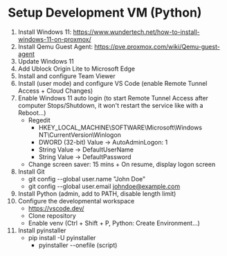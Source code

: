 #  Setup Development VM (Python)
1. Install Windows 11: https://www.wundertech.net/how-to-install-windows-11-on-proxmox/
2. Install Qemu Guest Agent: https://pve.proxmox.com/wiki/Qemu-guest-agent
3. Update Windows 11
4. Add Ublock Origin Lite to Microsoft Edge
5. Install and configure Team Viewer
6. Install (user mode) and configure VS Code (enable Remote Tunnel Access + Cloud Changes)
7. Enable Windows 11 auto login (to start Remote Tunnel Access after computer Stops/Shutdown, it won't restart the service like with a Reboot...)
    - Regedit
        - HKEY_LOCAL_MACHINE\SOFTWARE\Microsoft\Windows NT\CurrentVersion\Winlogon
        - DWORD (32-bit) Value -> AutoAdminLogon: 1
        - String Value -> DefaultUserName
        - String Value -> DefaultPassword
    - Change screen saver: 15 mins + On resume, display logon screen
9. Install Git
    - git config --global user.name "John Doe"
    - git config --global user.email johndoe@example.com
10. Install Python (admin, add to PATH, disable length limit)
11. Configure the developmental workspace
    - https://vscode.dev/
    - Clone repository
    - Enable venv (Ctrl + Shift + P, Python: Create Environment...)
12. Install pyinstaller
    - pip install -U pyinstaller
        - pyinstaller --onefile (script)

